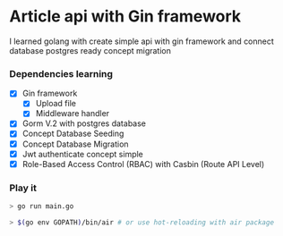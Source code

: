 # Article api with Gin framework 
 I learned golang with create simple api with gin framework and connect database postgres ready concept migration

### Dependencies learning
- [x] Gin framework
    - [x] Upload file 
    - [x] Middleware handler
- [x] Gorm V.2 with postgres database
- [x] Concept Database Seeding
- [x] Concept Database Migration
- [x] Jwt authenticate concept simple
- [x] Role-Based Access Control (RBAC) with Casbin (Route API Level)

### Play it
```bash
> go run main.go 

> $(go env GOPATH)/bin/air # or use hot-reloading with air package
 ```